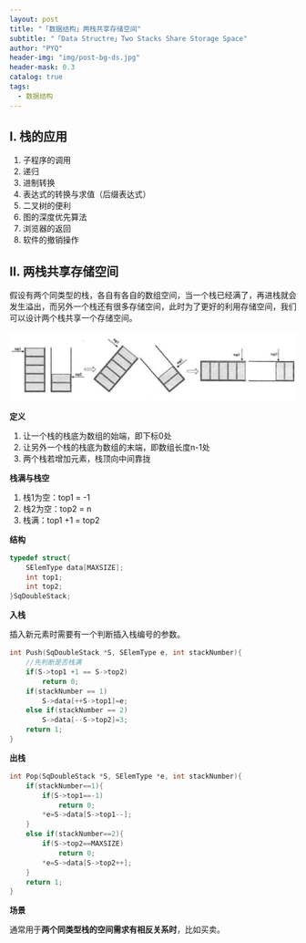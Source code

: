 ```yaml
---
layout: post
title: "「数据结构」两栈共享存储空间"
subtitle: "「Data Structre」Two Stacks Share Storage Space"
author: "PYQ"
header-img: "img/post-bg-ds.jpg"
header-mask: 0.3
catalog: true
tags:
  - 数据结构
---
```


## Ⅰ. 栈的应用

1. 子程序的调用
2. 递归
3. 进制转换
4. 表达式的转换与求值（后缀表达式）
5. 二叉树的便利
6. 图的深度优先算法
7. 浏览器的返回
8. 软件的撤销操作

## Ⅱ. 两栈共享存储空间

假设有两个同类型的栈，各自有各自的数组空间，当一个栈已经满了，再进栈就会发生溢出，而另外一个栈还有很多存储空间，此时为了更好的利用存储空间，我们可以设计两个栈共享一个存储空间。

![image-20220419165454038](../img/in-post/data-structure-2.png)

**定义**

1. 让一个栈的栈底为数组的始端，即下标0处
2. 让另外一个栈的栈底为数组的末端，即数组长度n-1处
3. 两个栈若增加元素，栈顶向中间靠拢

**栈满与栈空**

1. 栈1为空：top1 = -1
2. 栈2为空：top2 = n
3. 栈满：top1 +1 = top2

**结构**

```c
typedef struct{
    SElemType data[MAXSIZE];
   	int top1;
    int top2;
}SqDoubleStack;
```

**入栈**

插入新元素时需要有一个判断插入栈编号的参数。

```c
int Push(SqDoubleStack *S, SElemType e, int stackNumber){
    //先判断是否栈满
    if(S->top1 +1 == S->top2)
        return 0;
    if(stackNumber == 1)
        S->data[++S->top1]=e;
    else if(stackNumber == 2)
        S->data[--S->top2]=3;
    return 1;
}
```

**出栈**

```c
int Pop(SqDoubleStack *S, SElemType *e, int stackNumber){
    if(stackNumber==1){
        if(S->top1==-1)
            return 0;
        *e=S->data[S->top1--];
    }
    else if(stackNumber==2){
        if(S->top2==MAXSIZE)
            return 0;
        *e=S->data[S->top2++];
    }
    return 1;
}
```

**场景**

通常用于**两个同类型栈的空间需求有相反关系时**，比如买卖。